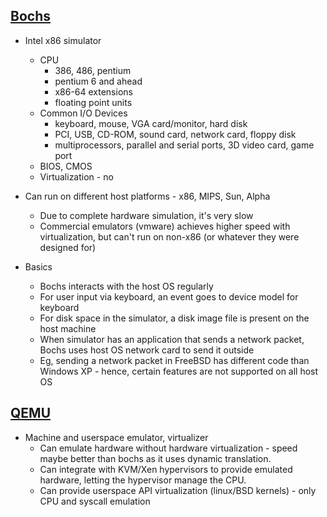 ## [Bochs](https://bochs.sourceforge.io/)
  * Intel x86 simulator
    - CPU
      - 386, 486, pentium
      - pentium 6 and ahead
      - x86-64 extensions
      - floating point units
    - Common I/O Devices
      - keyboard, mouse, VGA card/monitor, hard disk
      - PCI, USB, CD-ROM, sound card, network card, floppy disk
      - multiprocessors, parallel and serial ports, 3D video card, game port
    - BIOS, CMOS
    - Virtualization - no

  * Can run on different host platforms - x86, MIPS, Sun, Alpha
    - Due to complete hardware simulation, it's very slow
    - Commercial emulators (vmware) achieves higher speed with virtualization, but can't run on non-x86 (or whatever they were designed for)

  * Basics
    - Bochs interacts with the host OS regularly
    - For user input via keyboard, an event goes to device model for keyboard
    - For disk space in the simulator, a disk image file is present on the host machine
    - When simulator has an application that sends a network packet, Bochs uses host OS network card to send it outside
    - Eg, sending a network packet in FreeBSD has different code than Windows XP - hence, certain features are not supported on all host OS

## [QEMU](https://www.qemu.org/docs/master/system/index.html)
  * Machine and userspace emulator, virtualizer
    - Can emulate hardware without hardware virtualization - speed maybe better than bochs as it uses dynamic translation.
    - Can integrate with KVM/Xen hypervisors to provide emulated hardware, letting the hypervisor manage the CPU.
    - Can provide userspace API virtualization (linux/BSD kernels) - only CPU and syscall emulation
